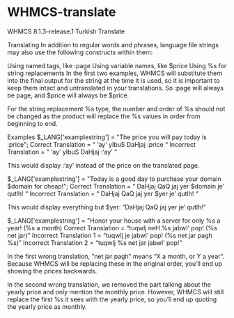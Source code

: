 # WHMCS-translate
WHMCS 8.1.3-release.1 Turkish Translate

Translating
In addition to regular words and phrases, language file strings may also use the following constructs within them:

Using named tags, like :page
Using variable names, like $price
Using %s for string replacements
In the first two examples, WHMCS will substitute them into the final output for the string at the time it is used, so it is important to keep them intact and untranslated in your translations. So :page will always be page, and $price will always be $price.

For the string replacement %s type, the number and order of %s should not be changed as the product will replace the %s values in order from beginning to end.

Examples
$_LANG['examplestring'] = "The price you will pay today is :price";
Correct Translation = “ ‘ay’ yIbuS DaHjaj :price “ Incorrect Translation = “ ‘ay’ yIbuS DaHjaj :‘ay’ “

This would display :‘ay’ instead of the price on the translated page.

$_LANG['examplestring'] = "Today is a good day to purchase your domain $domain for cheap!";
Correct Translation = “ DaHjaj QaQ jaj yer $domain je’ qutlh! “ Incorrect Translation = “ DaHjaj QaQ jaj yer $yer je’ qutlh! “

This would display everything but $yer: “DaHjaj QaQ jaj yer je’ qutlh!”

$_LANG['examplestring'] = "Honor your house with a server for only %s a year! (%s a month)
Correct Translation = “tuqwIj neH %s jabwI’ pop! (%s net jar)” Incorrect Translation 1 = “tuqwIj je jabwI’ pop! (%s net jar pagh %s)” Incorrect Translation 2 = “tuqwIj %s net jar jabwI’ pop!”

In the first wrong translation, “net jar pagh” means “X a month, or Y a year”. Because WHMCS will be replacing these in the original order, you’ll end up showing the prices backwards.

In the second wrong translation, we removed the part talking about the yearly price and only mention the monthly price. However, WHMCS will still replace the first %s it sees with the yearly price, so you’ll end up quoting the yearly price as monthly.
